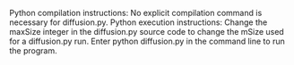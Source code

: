 Python compilation instructions: No explicit compilation command is necessary
for diffusion.py.
Python execution instructions: Change the maxSize integer in the diffusion.py
source code to change the mSize used for a diffusion.py run. Enter python
diffusion.py in the command line to run the program.
